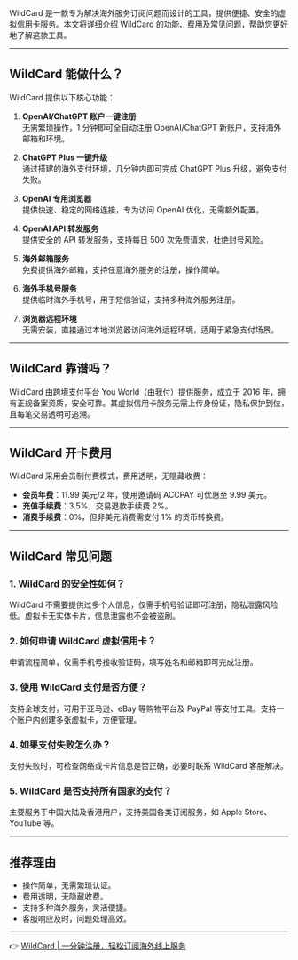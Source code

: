 WildCard 是一款专为解决海外服务订阅问题而设计的工具，提供便捷、安全的虚拟信用卡服务。本文将详细介绍 WildCard 的功能、费用及常见问题，帮助您更好地了解这款工具。

---

## WildCard 能做什么？

WildCard 提供以下核心功能：

1. **OpenAI/ChatGPT 账户一键注册**  
   无需繁琐操作，1 分钟即可全自动注册 OpenAI/ChatGPT 新账户，支持海外邮箱和环境。

2. **ChatGPT Plus 一键升级**  
   通过搭建的海外支付环境，几分钟内即可完成 ChatGPT Plus 升级，避免支付失败。

3. **OpenAI 专用浏览器**  
   提供快速、稳定的网络连接，专为访问 OpenAI 优化，无需额外配置。

4. **OpenAI API 转发服务**  
   提供安全的 API 转发服务，支持每日 500 次免费请求，杜绝封号风险。

5. **海外邮箱服务**  
   免费提供海外邮箱，支持任意海外服务的注册，操作简单。

6. **海外手机号服务**  
   提供临时海外手机号，用于短信验证，支持多种海外服务注册。

7. **浏览器远程环境**  
   无需安装，直接通过本地浏览器访问海外远程环境，适用于紧急支付场景。

---

## WildCard 靠谱吗？

WildCard 由跨境支付平台 You World（由我付）提供服务，成立于 2016 年，拥有正规备案资质，安全可靠。其虚拟信用卡服务无需上传身份证，隐私保护到位，且每笔交易透明可追溯。

---

## WildCard 开卡费用

WildCard 采用会员制付费模式，费用透明，无隐藏收费：

- **会员年费**：11.99 美元/2 年，使用邀请码 ACCPAY 可优惠至 9.99 美元。
- **充值手续费**：3.5%，交易退款手续费 2%。
- **消费手续费**：0%，但非美元消费需支付 1% 的货币转换费。

---

## WildCard 常见问题

### 1. WildCard 的安全性如何？
WildCard 不需要提供过多个人信息，仅需手机号验证即可注册，隐私泄露风险低。虚拟卡无实体卡片，信息泄露也不会被盗刷。

### 2. 如何申请 WildCard 虚拟信用卡？
申请流程简单，仅需手机号接收验证码，填写姓名和邮箱即可完成注册。

### 3. 使用 WildCard 支付是否方便？
支持全球支付，可用于亚马逊、eBay 等购物平台及 PayPal 等支付工具。支持一个账户内创建多张虚拟卡，方便管理。

### 4. 如果支付失败怎么办？
支付失败时，可检查网络或卡片信息是否正确，必要时联系 WildCard 客服解决。

### 5. WildCard 是否支持所有国家的支付？
主要服务于中国大陆及香港用户，支持美国各类订阅服务，如 Apple Store、YouTube 等。

---

## 推荐理由

- 操作简单，无需繁琐认证。
- 费用透明，无隐藏收费。
- 支持多种海外服务，灵活便捷。
- 客服响应及时，问题处理高效。

---

👉 [WildCard | 一分钟注册，轻松订阅海外线上服务](https://bit.ly/bewildcard)